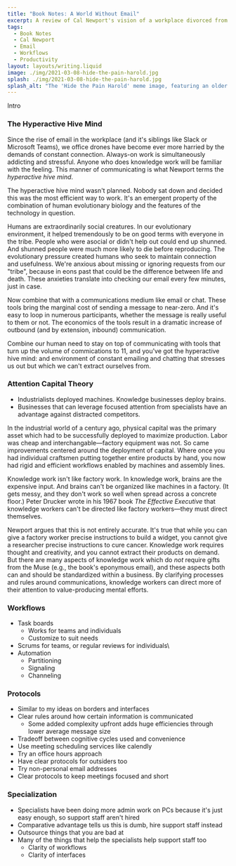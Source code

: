 ```yaml
---
title: "Book Notes: A World Without Email"
excerpt: A review of Cal Newport's vision of a workplace divorced from the frantic back-and-forth of email and instant messaging.
tags:
  - Book Notes
  - Cal Newport
  - Email
  - Workflows
  - Productivity
layout: layouts/writing.liquid
image: ./img/2021-03-08-hide-the-pain-harold.jpg
splash: ./img/2021-03-08-hide-the-pain-harold.jpg
splash_alt: "The 'Hide the Pain Harold' meme image, featuring an older man at a laptop with an unconvincing smile."
---
```


Intro

### The Hyperactive Hive Mind

Since the rise of email in the workplace (and it's siblings like Slack or Microsoft Teams), we office drones have become ever more harried by the demands of constant connection. Always-on work is simultaneously addicting and stressful. Anyone who does knowledge work will be familiar with the feeling. This manner of communicating is what Newport terms the *hyperactive hive mind*.

The hyperactive hive mind wasn't planned. Nobody sat down and decided this was the most efficient way to work. It's an emergent property of the combination of human evolutionary biology and the features of the technology in question.

Humans are extraordinarily social creatures. In our evolutionary environment, it helped tremendously to be on good terms with everyone in the tribe. People who were asocial or didn't help out could end up shunned. And shunned people were much more likely to die before reproducing. The evolutionary pressure created humans who seek to maintain connection and usefulness. We're anxious about missing or ignoring requests from our "tribe", because in eons past that could be the difference between life and death. These anxieties translate into checking our email every few minutes, just in case.

Now combine that with a communications medium like email or chat. These tools bring the marginal cost of sending a message to near-zero. And it's easy to loop in numerous participants, whether the message is really useful to them or not. The economics of the tools result in a dramatic increase of outbound (and by extension, inbound) communication.

Combine our human need to stay on top of communicating with tools that turn up the volume of commications to 11, and you've got the hyperactive hive mind: and environment of constant emailing and chatting that stresses us out but which we can't extract ourselves from.

### Attention Capital Theory

- Industrialists deployed machines. Knowledge businesses deploy brains.
- Businesses that can leverage focused attention from specialists have an advantage against distracted competitors.

In the industrial world of a century ago, physical capital was the primary asset which had to be successfully deployed to maximize production. Labor was cheap and interchangable—factory equipment was not. So came improvements centered around the deployment of capital. Where once you had individual craftsmen putting together entire products by hand, you now had rigid and efficient workflows enabled by machines and assembly lines.

Knowledge work isn't like factory work. In knowledge work, brains are the expensive input. And brains can't be organized like machines in a factory. (It gets messy, and they don't work so well when spread across a concrete floor.) Peter Drucker wrote in his 1967 book *The Effective Executive* that knowledge workers can't be directed like factory workers—they must direct themselves.

Newport argues that this is not entirely accurate. It's true that while you can give a factory worker precise instructions to build a widget, you cannot give a researcher precise instructions to cure cancer. Knowledge work requires thought and creativity, and you cannot extract their products on demand. But there are many aspects of knowledge work which do *not* require gifts from the Muse (e.g., the book's eponymous email), and these aspects both can and should be standardized within a business. By clarifying processes and rules around communications, knowledge workers can direct more of their attention to value-producing mental efforts.

### Workflows

- Task boards
    - Works for teams and individuals
    - Customize to suit needs
- Scrums for teams, or regular reviews for individuals\
- Automation
    - Partitioning
    - Signaling
    - Channeling

### Protocols

- Similar to my ideas on borders and interfaces
- Clear rules around how certain information is communicated
    - Some added complexity upfront adds huge efficiencies through lower average message size
- Tradeoff between cognitive cycles used and convenience
- Use meeting scheduling services like calendly
- Try an office hours approach
- Have clear protocols for outsiders too
- Try non-personal email addresses
- Clear protocols to keep meetings focused and short

### Specialization

- Specialists have been doing more admin work on PCs because it's just easy enough, so support staff aren't hired
- Comparative advantage tells us this is dumb, hire support staff instead
- Outsource things that you are bad at
- Many of the things that help the specialists help support staff too
    - Clarity of workflows
    - Clarity of interfaces